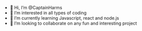 - 👋 Hi, I’m @CaptainHarms
- 👀 I’m interested in all types of coding
- 🌱 I’m currently learning Javascript, react and node.js
- 💞️ I’m looking to collaborate on any fun and interesting project

<!---
CaptainHarms/CaptainHarms is a ✨ special ✨ repository because its `README.md` (this file) appears on your GitHub profile.
You can click the Preview link to take a look at your changes.
--->
